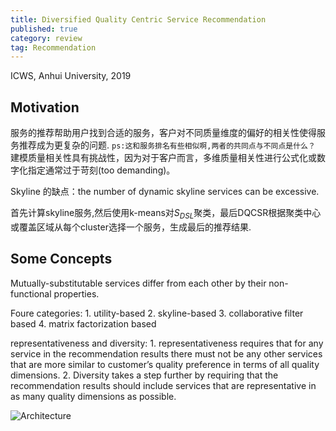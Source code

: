 ```yaml
---
title: Diversified Quality Centric Service Recommendation
published: true
category: review
tag: Recommendation
---
```


ICWS, Anhui University, 2019

## Motivation

服务的推荐帮助用户找到合适的服务，客户对不同质量维度的偏好的相关性使得服务推荐成为更复杂的问题. `ps:这和服务排名有些相似啊,两者的共同点与不同点是什么？` 建模质量相关性具有挑战性，因为对于客户而言，多维质量相关性进行公式化或数字化指定通常过于苛刻(too demanding)。

Skyline 的缺点：the number of dynamic skyline services can be excessive.

首先计算skyline服务,然后使用k-means对$S_{DSL}$聚类，最后DQCSR根据聚类中心或覆盖区域从每个cluster选择一个服务，生成最后的推荐结果.


## Some Concepts

Mutually-substitutable services differ from each other by their non-functional properties.


Foure categories: 1. utility-based 2. skyline-based 3. collaborative filter based 4. matrix factorization based

representativeness and diversity: 1. representativeness requires that for any service in the recommendation results there must not be any other services that are more similar to customer’s quality preference in terms of all quality dimensions. 2. Diversity takes a step further by requiring that the recommendation results should include services that are representative in as many quality dimensions as possible.

![Architecture](http://plusnet.cn/assets/include/DQSCR.png)
